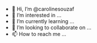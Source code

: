 - 👋 Hi, I’m @carolinesouzaf
- 👀 I’m interested in ...
- 🌱 I’m currently learning ...
- 💞️ I’m looking to collaborate on ...
- 📫 How to reach me ...

<!---
carolinesouzaf/carolinesouzaf is a ✨ special ✨ repository because its `README.md` (this file) appears on your GitHub profile.
You can click the Preview link to take a look at your changes.
--->
